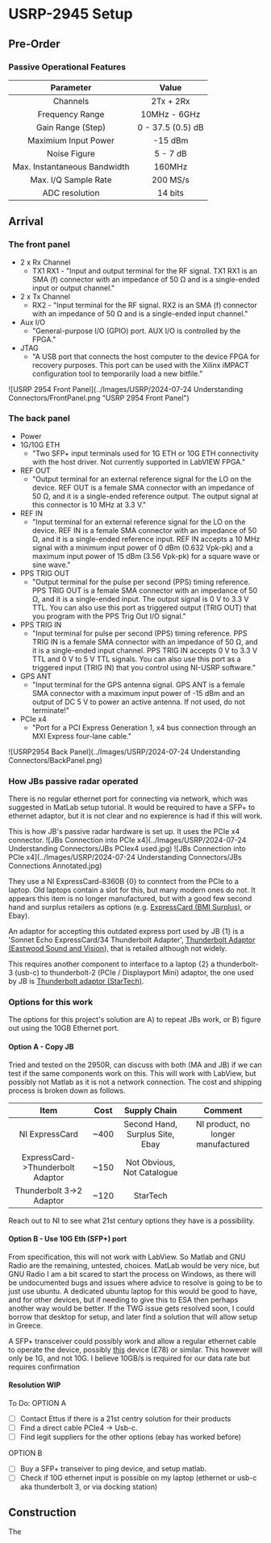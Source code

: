 # USRP-2945 Setup
## Pre-Order
### Passive Operational Features  
| Parameter                    | Value             |
|:----------------------------:|:-----------------:|
| Channels                     | 2Tx + 2Rx         |
| Frequency Range              | 10MHz - 6GHz      |
| Gain Range (Step)            | 0 - 37.5 (0.5) dB |
| Maximium Input Power         | -15 dBm           |
| Noise Figure                 | 5 - 7 dB          |
| Max. Instantaneous Bandwidth | 160MHz            |
| Max. I/Q Sample Rate         | 200 MS/s          |
| ADC resolution               | 14 bits           |
## Arrival
### The front panel
- 2 x Rx Channel
    - TX1 RX1 - "Input and output terminal for the RF signal. TX1 RX1 is an SMA (f) connector with an impedance of 50 Ω and is a single-ended input or output channel."
- 2 x Tx Channel
    - RX2 - "Input terminal for the RF signal. RX2 is an SMA (f) connector with an impedance of 50 Ω and is a single-ended input channel."
- Aux I/O
    - "General-purpose I/O (GPIO) port. AUX I/O is controlled by the FPGA."
- JTAG
    - "A USB port that connects the host computer to the device FPGA for recovery purposes. This port can be used with the Xilinx iMPACT configuration tool to temporarily load a new bitfile."

![USRP 2954 Front Panel](../Images/USRP/2024-07-24 Understanding Connectors/FrontPanel.png "USRP 2954 Front Panel")

### The back panel
- Power
- 1G/10G ETH
    - "Two SFP+ input terminals used for 1G ETH or 10G ETH connectivity with the host driver. Not currently supported in LabVIEW FPGA."
- REF OUT
    - "Output terminal for an external reference signal for the LO on the device. REF OUT is a female SMA connector with an impedance of 50 Ω, and it is a single-ended reference output. The output signal at this connector is 10 MHz at 3.3 V."
- REF IN
    - "Input terminal for an external reference signal for the LO on the device. REF IN is a female SMA connector with an impedance of 50 Ω, and it is a single-ended reference input. REF IN accepts a 10 MHz signal with a minimum input power of 0 dBm (0.632 Vpk-pk) and a maximum input power of 15 dBm (3.56 Vpk-pk) for a square wave or sine wave."
- PPS TRIG OUT
    - "Output terminal for the pulse per second (PPS) timing reference. PPS TRIG OUT is a female SMA connector with an impedance of 50 Ω, and it is a single-ended input. The output signal is 0 V to 3.3 V TTL. You can also use this port as triggered output (TRIG OUT) that you program with the PPS Trig Out I/O signal."
- PPS TRIG IN
    - "Input terminal for pulse per second (PPS) timing reference. PPS TRIG IN is a female SMA connector with an impedance of 50 Ω, and it is a single-ended input channel. PPS TRIG IN accepts 0 V to 3.3 V TTL and 0 V to 5 V TTL signals. You can also use this port as a triggered input (TRIG IN) that you control using NI-USRP software."
- GPS ANT
    - "Input terminal for the GPS antenna signal. GPS ANT is a female SMA connector with a maximum input power of -15 dBm and an output of DC 5 V to power an active antenna. If not used, do not terminate!"
- PCIe x4
    - "Port for a PCI Express Generation 1, x4 bus connection through an MXI Express four-lane cable."

![USRP2954 Back Panel](../Images/USRP/2024-07-24 Understanding Connectors/BackPanel.png)

### How JBs passive radar operated
There is no regular ethernet port for connecting via network, which was suggested in MatLab setup tutorial. It would be required to have a SFP+ to ethernet adaptor, but it is not clear and no expierence is had if this will work.

This is how JB's passive radar hardware is set up. It uses the PCIe x4 connector.
![JBs Connection into PCIe x4](../Images/USRP/2024-07-24 Understanding Connectors/JBs PCIex4 used.jpg)
![JBs Connection into PCIe x4](../Images/USRP/2024-07-24 Understanding Connectors/JBs Connections Annotated.jpg)

They use a NI ExpressCard-8360B {0} to conntect from the PCIe to a laptop. Old laptops contain a slot for this, but many modern ones do not. It appears this item is no longer manufactured, but with a good few second hand and surplus retailers as options (e.g. [ExpressCard (BMI Surplus)](https://bmisurplus.com/product/national-instruments-express-card-8360-mxi-express-interface-card/), or Ebay).

An adaptor for accepting this outdated express port used by JB {1} is a 'Sonnet Echo ExpressCard/34 Thunderbolt Adapter', [Thunderbolt Adaptor (Eastwood Sound and Vision](https://www.eastwoodsoundandvision.com/sonnet-echo-expresscard-34-thunderbolt-adapter)), that is retailed although not widely. 

This requires another component to interface to a laptop {2} a thunderbolt-3 (usb-c) to thunderbolt-2 (PCIe / Displayport Mini) adaptor, the one used by JB is [Thunderbolt adaptor (StarTech)](https://www.startech.com/en-gb/usb-hubs/tbt3tbtadap). 

### Options for this work 
The options for this project's solution are A) to repeat JBs work, or B) figure out using the 10GB Ethernet port. 
#### Option A - Copy JB
Tried and tested on the 2950R, can discuss with both (MA and JB) if we can test if the same components work on this. 
This will work with LabView, but possibly not Matlab as it is not a network connection. 
The cost and shipping process is broken down as follows.

| Item                             | Cost | Supply Chain                    | Comment                            |
|:--------------------------------:|:----:|:-------------------------------:|:----------------------------------:|
| NI ExpressCard                   | ~400 | Second Hand, Surplus Site, Ebay | NI product, no longer manufactured |
| ExpressCard->Thunderbolt Adaptor | ~150 | Not Obvious, Not Catalogue      |                                    |
| Thunderbolt 3->2 Adaptor         | ~120 | StarTech                        |                                    |

 Reach out to NI to see what 21st century options they have is a possibility. 

#### Option B - Use 10G Eth (SFP+) port
From specification, this will not work with LabView. So Matlab and GNU Radio are the remaining, untested, choices. MatLab would be very nice, but GNU Radio I am a bit scared to start the process on Windows, as there will be undocumented bugs and issues where advice to resolve is going to be to just use ubuntu. A dedicated ubuntu laptop for this would be good to have, and for other devices, but if needing to give this to ESA then perhaps another way would be better. If the TWG issue gets resolved soon, I could borrow that desktop for setup, and later find a solution that will allow setup in Greece. 

A SFP+ transceiver could possibly work and allow a regular ethernet cable to operate the device, possibly [this](https://www.fs.com/uk/products/66612.html) device (£78) or similar. This however will only be 1G, and not 10G. I believe 10GB/s is required for our data rate but requires confirmation

#### Resolution WIP
To Do:
OPTION A 
- [ ] Contact Ettus if there is a 21st centry solution for their products
- [ ] Find a direct cable PCIe4 -> Usb-c.
- [ ] Find legit suppliers for the other options (ebay has worked before)

OPTION B
- [ ] Buy a SFP+ transeiver to ping device, and setup matlab.
- [ ] Check if 10G ethernet input is possible on my laptop (ethernet or usb-c aka thunderbolt 3, or via docking station)

## Construction

The 